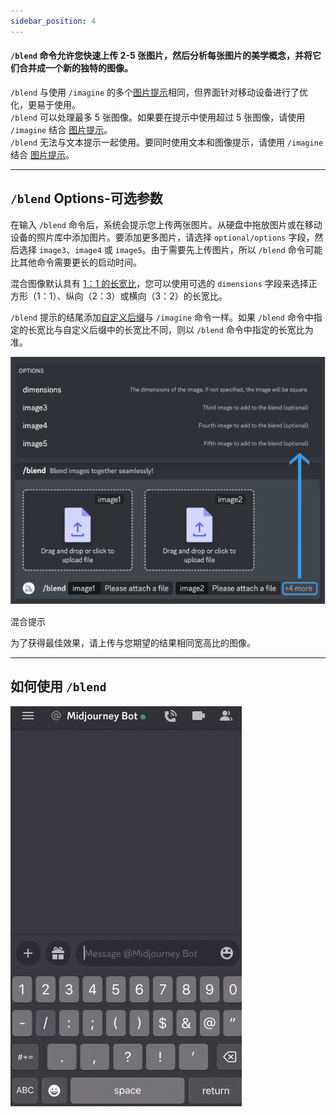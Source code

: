```yaml
---
sidebar_position: 4
---
```


#### `/blend` 命令允许您快速上传 2-5 张图片，然后分析每张图片的美学概念，并将它们合并成一个新的独特的图像。

`/blend` 与使用 `/imagine` 的多个[图片提示](https://docs.midjourney.com/image-prompts)相同，但界面针对移动设备进行了优化，更易于使用。  
`/blend` 可以处理最多 5 张图像。如果要在提示中使用超过 5 张图像，请使用 `/imagine` 结合 [图片提示](https://docs.midjourney.com/image-prompts)。  
`/blend` 无法与文本提示一起使用。要同时使用文本和图像提示，请使用 `/imagine` 结合 [图片提示](https://docs.midjourney.com/image-prompts)。

* * *

`/blend` Options-可选参数
----------------

在输入 `/blend` 命令后，系统会提示您上传两张图片。从硬盘中拖放图片或在移动设备的照片库中添加图片。要添加更多图片，请选择 `optional/options` 字段，然后选择 `image3`、`image4` 或 `image5`。由于需要先上传图片，所以 `/blend` 命令可能比其他命令需要更长的启动时间。

混合图像默认具有 [1：1 的长宽比](https://docs.midjourney.com/v1/docs/aspect-ratios)，您可以使用可选的 `dimensions` 字段来选择正方形（1：1）、纵向（2：3）或横向（3：2）的长宽比。

 `/blend` 提示的结尾添加[自定义后缀](https://docs.midjourney.com/v1/docs/settings-and-presets)与 `/imagine` 命令一样。如果 `/blend` 命令中指定的长宽比与自定义后缀中的长宽比不同，则以 `/blend` 命令中指定的长宽比为准。

![](../../assets/doc/midjourney/MJ_Blend_Interface.png)


混合提示

为了获得最佳效果，请上传与您期望的结果相同宽高比的图像。

* * *

如何使用 `/blend`
-------------------

![](../../assets/doc/midjourney/MJ_Blend.gif)

